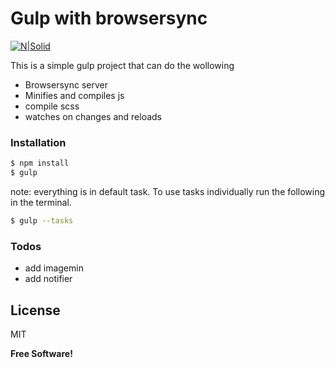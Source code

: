 # Gulp with browsersync

[![N|Solid](https://cldup.com/dTxpPi9lDf.thumb.png)](https://nodesource.com/products/nsolid)

This is a simple gulp project that can do the wollowing 

  - Browsersync server
  - Minifies and compiles js
  - compile scss
  - watches on changes and reloads 



### Installation



```sh
$ npm install
$ gulp
```
note: everything is in default task. To use tasks individually run the following in the terminal.


```sh
$ gulp --tasks 
```



### Todos

 - add imagemin
 - add notifier 

License
----

MIT


**Free Software!**


